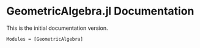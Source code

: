 # GeometricAlgebra.jl Documentation

This is the initial documentation version.

```@autodocs
Modules = [GeometricAlgebra]
```